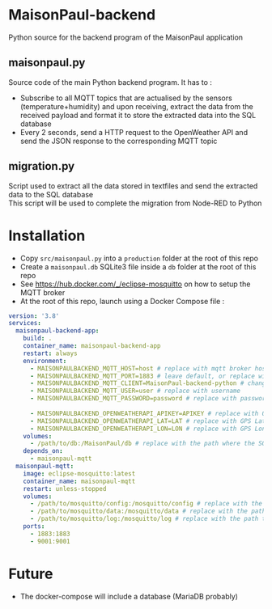 # MaisonPaul-backend
Python source for the backend program of the MaisonPaul application

## maisonpaul.py
Source code of the main Python backend program. It has to :
- Subscribe to all MQTT topics that are actualised by the sensors (temperature+humidity) and upon receiving, extract the data from the received payload and format it to store the extracted data into the SQL database
- Every 2 seconds, send a HTTP request to the OpenWeather API and send the JSON response to the corresponding MQTT topic

## migration.py
Script used to extract all the data stored in textfiles and send the extracted data to the SQL database <br/>
This script will be used to complete the migration from Node-RED to Python

# Installation
- Copy `src/maisonpaul.py` into a `production` folder at the root of this repo
- Create a `maisonpaul.db` SQLite3 file inside a `db` folder at the root of this repo
- See https://hub.docker.com/_/eclipse-mosquitto on how to setup the MQTT broker
- At the root of this repo, launch using a Docker Compose file :

```yaml
version: '3.8'
services:
  maisonpaul-backend-app:
    build: .
    container_name: maisonpaul-backend-app
    restart: always
    environment:
      - MAISONPAULBACKEND_MQTT_HOST=host # replace with mqtt broker host address
      - MAISONPAULBACKEND_MQTT_PORT=1883 # leave default, or replace with configured port
      - MAISONPAULBACKEND_MQTT_CLIENT=MaisonPaul-backend-python # change to a unused client name
      - MAISONPAULBACKEND_MQTT_USER=user # replace with username
      - MAISONPAULBACKEND_MQTT_PASSWORD=password # replace with password
      
      - MAISONPAULBACKEND_OPENWEATHERAPI_APIKEY=APIKEY # replace with OpenWeatherAPI key
      - MAISONPAULBACKEND_OPENWEATHERAPI_LAT=LAT # replace with GPS Latitude
      - MAISONPAULBACKEND_OPENWEATHERAPI_LON=LON # replace with GPS Longitude
    volumes:
      - /path/to/db:/MaisonPaul/db # replace with the path where the SQLite3 file will be located
    depends_on:
      - maisonpaul-mqtt
  maisonpaul-mqtt:
    image: eclipse-mosquitto:latest
    container_name: maisonpaul-mqtt
    restart: unless-stopped
    volumes:
      - /path/to/mosquitto/config:/mosquitto/config # replace with the path to the Mosquitto folder
      - /path/to/mosquitto/data:/mosquitto/data # replace with the path to the Mosquitto folder
      - /path/to/mosquitto/log:/mosquitto/log # replace with the path to the Mosquitto folder
    ports:
      - 1883:1883
      - 9001:9001
```

# Future
- The docker-compose will include a database (MariaDB probably)
